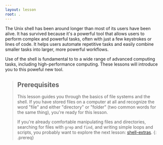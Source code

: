 ```yaml
---
layout: lesson
root: .
---
```


The Unix shell has been around longer than most of its users have been alive.
It has survived because it's a powerful tool that allows users to perform complex and powerful tasks, often with just a few keystrokes or lines of code.
It helps users automate repetitive tasks and easily combine smaller tasks into larger, more powerful workflows.

Use of the shell is fundamental to to a wide range of advanced computing tasks, including high-performance computing. These lessons will introduce you to this poweful new tool.

> ## Prerequisites
>
> This lesson guides you through the basics of file systems and the
> shell.  If you have stored files on a computer at all and recognize
> the word "file" and either "directory" or "folder" (two common words
> for the same thing), you're ready for this lesson.
>
> If you're already comfortable manipulating files and directories,
> searching for files with `grep` and `find`, and writing simple loops
> and scripts, you probably want to explore the next lesson: [shell-extras](https://carpentries-incubator.github.io/shell-extras/).
{: .prereq}
